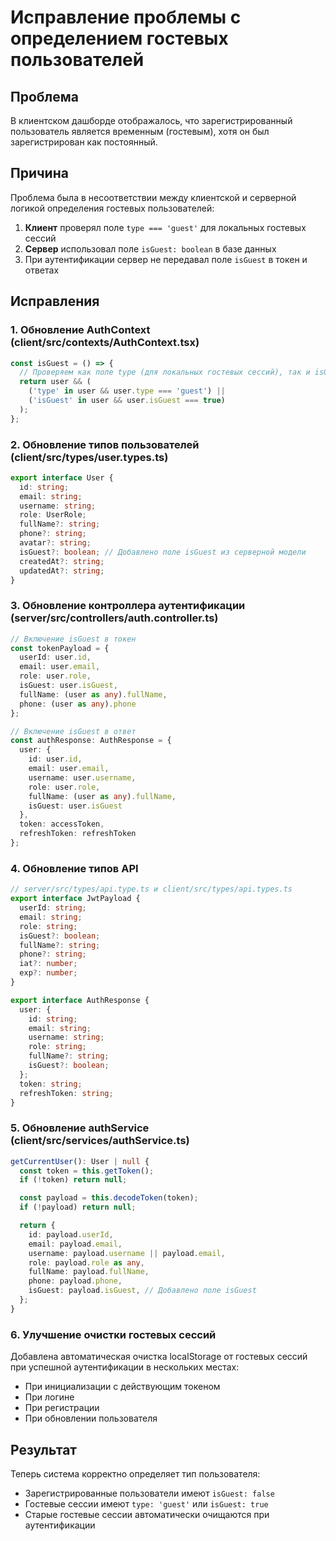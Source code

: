 # Исправление проблемы с определением гостевых пользователей

## Проблема
В клиентском дашборде отображалось, что зарегистрированный пользователь является временным (гостевым), хотя он был зарегистрирован как постоянный.

## Причина
Проблема была в несоответствии между клиентской и серверной логикой определения гостевых пользователей:

1. **Клиент** проверял поле `type === 'guest'` для локальных гостевых сессий
2. **Сервер** использовал поле `isGuest: boolean` в базе данных
3. При аутентификации сервер не передавал поле `isGuest` в токен и ответах

## Исправления

### 1. Обновление AuthContext (client/src/contexts/AuthContext.tsx)
```typescript
const isGuest = () => {
  // Проверяем как поле type (для локальных гостевых сессий), так и isGuest (для серверных данных)
  return user && (
    ('type' in user && user.type === 'guest') || 
    ('isGuest' in user && user.isGuest === true)
  );
};
```

### 2. Обновление типов пользователей (client/src/types/user.types.ts)
```typescript
export interface User {
  id: string;
  email: string;
  username: string;
  role: UserRole;
  fullName?: string;
  phone?: string;
  avatar?: string;
  isGuest?: boolean; // Добавлено поле isGuest из серверной модели
  createdAt?: string;
  updatedAt?: string;
}
```

### 3. Обновление контроллера аутентификации (server/src/controllers/auth.controller.ts)
```typescript
// Включение isGuest в токен
const tokenPayload = {
  userId: user.id,
  email: user.email,
  role: user.role,
  isGuest: user.isGuest,
  fullName: (user as any).fullName,
  phone: (user as any).phone
};

// Включение isGuest в ответ
const authResponse: AuthResponse = {
  user: {
    id: user.id,
    email: user.email,
    username: user.username,
    role: user.role,
    fullName: (user as any).fullName,
    isGuest: user.isGuest
  },
  token: accessToken,
  refreshToken: refreshToken
};
```

### 4. Обновление типов API
```typescript
// server/src/types/api.type.ts и client/src/types/api.types.ts
export interface JwtPayload {
  userId: string;
  email: string;
  role: string;
  isGuest?: boolean;
  fullName?: string;
  phone?: string;
  iat?: number;
  exp?: number;
}

export interface AuthResponse {
  user: {
    id: string;
    email: string;
    username: string;
    role: string;
    fullName?: string;
    isGuest?: boolean;
  };
  token: string;
  refreshToken: string;
}
```

### 5. Обновление authService (client/src/services/authService.ts)
```typescript
getCurrentUser(): User | null {
  const token = this.getToken();
  if (!token) return null;

  const payload = this.decodeToken(token);
  if (!payload) return null;

  return {
    id: payload.userId,
    email: payload.email,
    username: payload.username || payload.email,
    role: payload.role as any,
    fullName: payload.fullName,
    phone: payload.phone,
    isGuest: payload.isGuest, // Добавлено поле isGuest
  };
}
```

### 6. Улучшение очистки гостевых сессий
Добавлена автоматическая очистка localStorage от гостевых сессий при успешной аутентификации в нескольких местах:
- При инициализации с действующим токеном
- При логине
- При регистрации
- При обновлении пользователя

## Результат
Теперь система корректно определяет тип пользователя:
- Зарегистрированные пользователи имеют `isGuest: false`
- Гостевые сессии имеют `type: 'guest'` или `isGuest: true`
- Старые гостевые сессии автоматически очищаются при аутентификации 